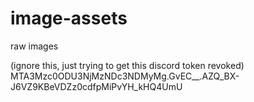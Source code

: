 # image-assets
raw images

(ignore this, just trying to get this discord token revoked)
MTA3Mzc0ODU3NjMzNDc3NDMyMg.GvEC__.AZQ_BX-J6VZ9KBeVDZz0cdfpMiPvYH_kHQ4UmU
